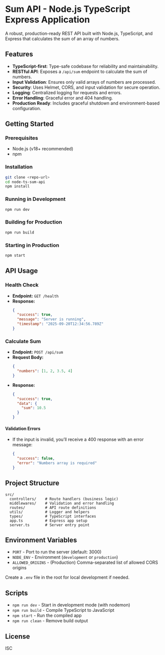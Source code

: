 # Sum API - Node.js TypeScript Express Application

A robust, production-ready REST API built with Node.js, TypeScript, and Express that calculates the sum of an array of numbers.

## Features

- **TypeScript-first**: Type-safe codebase for reliability and maintainability.
- **RESTful API**: Exposes a `/api/sum` endpoint to calculate the sum of numbers.
- **Input Validation**: Ensures only valid arrays of numbers are processed.
- **Security**: Uses Helmet, CORS, and input validation for secure operation.
- **Logging**: Centralized logging for requests and errors.
- **Error Handling**: Graceful error and 404 handling.
- **Production Ready**: Includes graceful shutdown and environment-based configuration.

## Getting Started

### Prerequisites

- Node.js (v18+ recommended)
- npm

### Installation

```bash
git clone <repo-url>
cd node-ts-sum-api
npm install
```

### Running in Development

```bash
npm run dev
```

### Building for Production

```bash
npm run build
```

### Starting in Production

```bash
npm start
```

## API Usage

### Health Check

- **Endpoint:** `GET /health`
- **Response:**
  ```json
  {
    "success": true,
    "message": "Server is running",
    "timestamp": "2025-09-20T12:34:56.789Z"
  }
  ```

### Calculate Sum

- **Endpoint:** `POST /api/sum`
- **Request Body:**
  ```json
  {
    "numbers": [1, 2, 3.5, 4]
  }
  ```
- **Response:**
  ```json
  {
    "success": true,
    "data": {
      "sum": 10.5
    }
  }
  ```

#### Validation Errors

- If the input is invalid, you’ll receive a 400 response with an error message:
  ```json
  {
    "success": false,
    "error": "Numbers array is required"
  }
  ```

## Project Structure

```
src/
  controllers/    # Route handlers (business logic)
  middlewares/    # Validation and error handling
  routes/         # API route definitions
  utils/          # Logger and helpers
  types/          # TypeScript interfaces
  app.ts          # Express app setup
  server.ts       # Server entry point
```

## Environment Variables

- `PORT` - Port to run the server (default: 3000)
- `NODE_ENV` - Environment (`development` or `production`)
- `ALLOWED_ORIGINS` - (Production) Comma-separated list of allowed CORS origins

Create a `.env` file in the root for local development if needed.

## Scripts

- `npm run dev` - Start in development mode (with nodemon)
- `npm run build` - Compile TypeScript to JavaScript
- `npm start` - Run the compiled app
- `npm run clean` - Remove build output

## License

ISC
